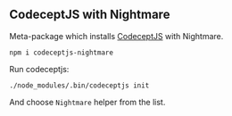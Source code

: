 ## CodeceptJS with Nightmare

Meta-package which installs [CodeceptJS](http://codecept.io) with Nightmare.

```
npm i codeceptjs-nightmare
```

Run codeceptjs:

```
./node_modules/.bin/codeceptjs init
```

And choose `Nightmare` helper from the list.

